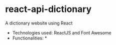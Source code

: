 # react-api-dictionary
A dictionary website using React

* Technologies used: ReactJS and Font Awesome
* Functionalities:
  *
